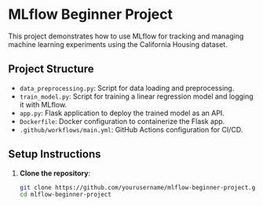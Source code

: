 # MLflow Beginner Project

This project demonstrates how to use MLflow for tracking and managing machine learning experiments using the California Housing dataset.

## Project Structure
- `data_preprocessing.py`: Script for data loading and preprocessing.
- `train_model.py`: Script for training a linear regression model and logging it with MLflow.
- `app.py`: Flask application to deploy the trained model as an API.
- `Dockerfile`: Docker configuration to containerize the Flask app.
- `.github/workflows/main.yml`: GitHub Actions configuration for CI/CD.

## Setup Instructions

1. **Clone the repository**:
   ```bash
   git clone https://github.com/yourusername/mlflow-beginner-project.git
   cd mlflow-beginner-project
